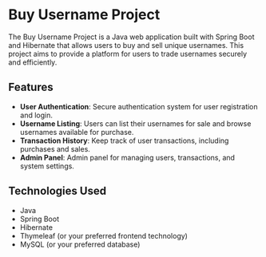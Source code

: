 # Buy Username Project

The Buy Username Project is a Java web application built with Spring Boot and Hibernate that allows users to buy and sell unique usernames. This project aims to provide a platform for users to trade usernames securely and efficiently.

## Features

- **User Authentication**: Secure authentication system for user registration and login.
- **Username Listing**: Users can list their usernames for sale and browse usernames available for purchase.
- **Transaction History**: Keep track of user transactions, including purchases and sales.
- **Admin Panel**: Admin panel for managing users, transactions, and system settings.

## Technologies Used

- Java
- Spring Boot
- Hibernate
- Thymeleaf (or your preferred frontend technology)
- MySQL (or your preferred database)

